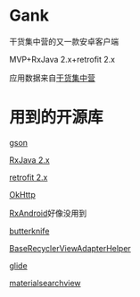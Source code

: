 # Gank
干货集中营的又一款安卓客户端

MVP+RxJava 2.x+retrofit 2.x

应用数据来自[干货集中营](https://gank.io/)
# 用到的开源库
[gson](https://github.com/google/gson)

[RxJava 2.x](https://github.com/ReactiveX/RxJava)

[retrofit 2.x](https://github.com/square/retrofit)

[OkHttp](https://github.com/square/okhttp)

[RxAndroid](https://github.com/ReactiveX/RxAndroid)好像没用到

[butterknife](https://github.com/JakeWharton/butterknife)

[BaseRecyclerViewAdapterHelper](https://github.com/CymChad/BaseRecyclerViewAdapterHelper)

[glide](https://github.com/bumptech/glide)

[materialsearchview](https://github.com/MiguelCatalan/MaterialSearchView)

